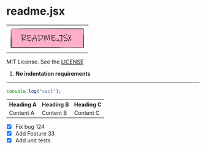 # readme.jsx

<table ><tr ><td ><img src="https://raw.githubusercontent.com/solidsnail/readme.jsx/refs/heads/main/assets/logo.png" width="200px" /></td></tr></table>

MIT License. See the [LICENSE](./LICENSE)

1. **No indentation requirements**

---

```js
console.log("cool");
```

<table ><tr ><th >Heading A</th><th >Heading B</th><th >Heading C</th></tr><tr ><td >Content A</td><td >Content B</td><td >Content C</td></tr></table>

- [x] Fix bug 124
- [x] Add Feature 33
- [x] Add unit tests

